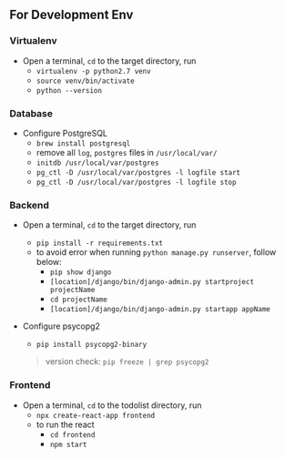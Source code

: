 ## For Development Env
### Virtualenv
- Open a terminal, `cd` to the target directory, run
    - `virtualenv -p python2.7 venv`
    - `source venv/bin/activate`
    - `python --version`

### Database
- Configure PostgreSQL
    - `brew install postgresql`
    - remove all `log`, `postgres` files in `/usr/local/var/`
    - `initdb /usr/local/var/postgres`
    - `pg_ctl -D /usr/local/var/postgres -l logfile start`
    - `pg_ctl -D /usr/local/var/postgres -l logfile stop`

### Backend
- Open a terminal, `cd` to the target directory, run
    - `pip install -r requirements.txt`
    - to avoid error when running `python manage.py runserver`, follow below:
        - `pip show django`
        -  `[location]/django/bin/django-admin.py startproject projectName`
        - `cd projectName`
        - `[location]/django/bin/django-admin.py startapp appName`

- Configure psycopg2
    - `pip install psycopg2-binary`
    > version check: `pip freeze | grep psycopg2`

### Frontend
- Open a terminal, `cd` to the todolist directory, run
    - `npx create-react-app frontend`
    - to run the react
        - `cd frontend`
        - `npm start`
